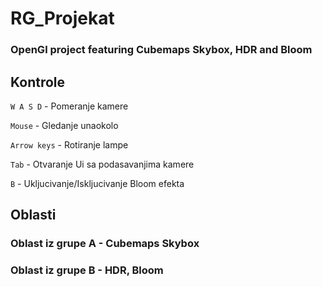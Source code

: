 # RG_Projekat

### OpenGl project featuring Cubemaps Skybox, HDR and Bloom

## Kontrole

`W A S D` - Pomeranje kamere

`Mouse` - Gledanje unaokolo

`Arrow keys` - Rotiranje lampe

`Tab` - Otvaranje Ui sa podasavanjima kamere

`B` - Ukljucivanje/Iskljucivanje Bloom efekta

## Oblasti

### Oblast iz grupe A - Cubemaps Skybox

### Oblast iz grupe B - HDR, Bloom
